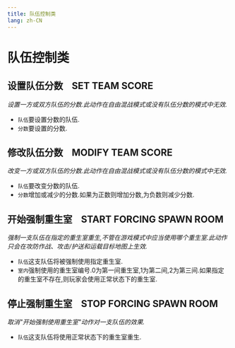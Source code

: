 ```yaml
---
title: 队伍控制类
lang: zh-CN
---
```


# 队伍控制类



## 设置队伍分数    SET TEAM SCORE

_设置一方或双方队伍的分数.此动作在自由混战模式或没有队伍分数的模式中无效._

- `队伍`要设置分数的队伍.
- `分数`要设置的分数.



## 修改队伍分数    MODIFY TEAM SCORE

_改变一方或双方队伍的分数.此动作在自由混战模式或没有队伍分数的模式中无效._

- `队伍`要改变分数的队伍.
- `分数`增加或减少的分数.如果为正数则增加分数,为负数则减少分数.



## 开始强制重生室    START FORCING SPAWN ROOM

_强制一支队伍在指定的重生室重生,不管在游戏模式中应当使用哪个重生室.此动作只会在攻防作战、攻击/护送和运载目标地图上生效._

- `队伍`这支队伍将被强制使用指定重生室.
- `室内`强制使用的重生室编号.0为第一间重生室,1为第二间,2为第三间.如果指定的重生室不存在,则玩家会使用正常状态下的重生室.



## 停止强制重生室    STOP FORCING SPAWN ROOM

_取消"开始强制使用重生室"动作对一支队伍的效果._

- `队伍`这支队伍将使用正常状态下的重生室重生.
